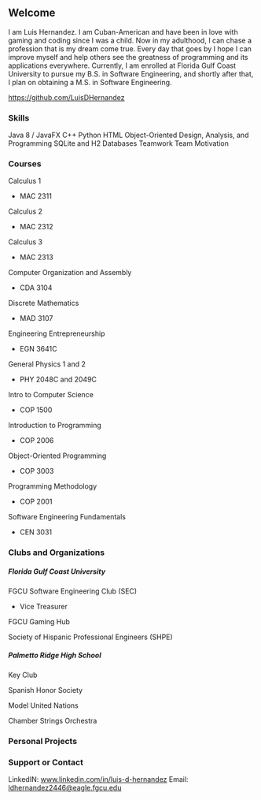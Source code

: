 ## Welcome

I am Luis Hernandez. I am Cuban-American and have been in love with gaming and coding since I was a child. Now in my adulthood, I can chase a profession that is my dream come true. Every day that goes by I hope I can improve myself and help others see the greatness of programming and its applications everywhere. Currently, I am enrolled at Florida Gulf Coast University to pursue my B.S. in Software Engineering, and shortly after that, I plan on obtaining a M.S. in Software Engineering.

https://github.com/LuisDHernandez 
### Skills
Java 8 / JavaFX
C++
Python
HTML
Object-Oriented Design, Analysis, and Programming
SQLite and H2 Databases
Teamwork
Team Motivation

### Courses

Calculus 1
- MAC 2311

Calculus 2
- MAC 2312

Calculus 3
- MAC 2313

Computer Organization and Assembly
- CDA 3104

Discrete Mathematics
- MAD 3107

Engineering Entrepreneurship
- EGN 3641C

General Physics 1 and 2
- PHY 2048C and 2049C

Intro to Computer Science
- COP 1500

Introduction to Programming
- COP 2006

Object-Oriented Programming
- COP 3003

Programming Methodology
- COP 2001

Software Engineering Fundamentals
- CEN 3031

### Clubs and Organizations

##### Florida Gulf Coast University
FGCU Software Engineering Club (SEC)
- Vice Treasurer

FGCU Gaming Hub

Society of Hispanic Professional Engineers (SHPE)

##### Palmetto Ridge High School
Key Club

Spanish Honor Society

Model United Nations

Chamber Strings Orchestra

### Personal Projects

### Support or Contact

LinkedIN: www.linkedin.com/in/luis-d-hernandez
Email: ldhernandez2446@eagle.fgcu.edu
